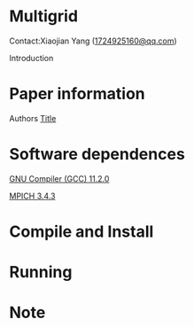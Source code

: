 # Multigrid

Contact:Xiaojian Yang (1724925160@qq.com)

Introduction




# Paper information
Authors [Title](File/https)





# Software dependences

[GNU Compiler (GCC) 11.2.0](http://ftp.gnu.org/gnu/gcc/gcc-11.2.0/gcc-11.2.0.tar.gz)

[MPICH 3.4.3](https://www.mpich.org/static/downloads/3.4.3/)




# Compile and Install



# Running



# Note
